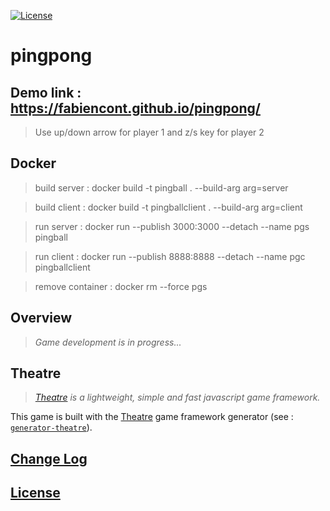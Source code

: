 [![License](https://img.shields.io/badge/license-MIT-blue.svg)](./LICENSE)

# pingpong

## Demo link : https://fabiencont.github.io/pingpong/
> Use up/down arrow for player 1 and z/s key for player 2

## Docker

> build server :
> docker build -t pingball .  --build-arg arg=server

> build client :
> docker build -t pingballclient .  --build-arg arg=client

> run server :
> docker run --publish 3000:3000 --detach --name pgs pingball

> run client :
> docker run --publish 8888:8888 --detach --name pgc pingballclient

> remove container :
> docker rm --force pgs

## Overview

> *Game development is in progress...*

## Theatre

> *[Theatre](https://github.com/theatrejs) is a lightweight, simple and fast javascript game framework.*

This game is built with the [Theatre](https://github.com/theatrejs) game framework generator (see : [`generator-theatre`](https://github.com/theatrejs/generator-theatre)).

## [Change Log](./CHANGELOG.md)

## [License](./LICENSE)
